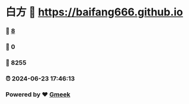 # 白方 :link: https://baifang666.github.io 
### :page_facing_up: [8](https://baifang666.github.io/tag.html) 
### :speech_balloon: 0 
### :hibiscus: 8255 
### :alarm_clock: 2024-06-23 17:46:13 
### Powered by :heart: [Gmeek](https://github.com/Meekdai/Gmeek)
